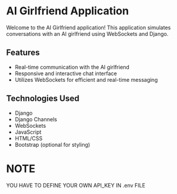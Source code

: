 # AI Girlfriend Application

Welcome to the AI Girlfriend application! This application simulates conversations with an AI girlfriend using WebSockets and Django.

## Features

- Real-time communication with the AI girlfriend
- Responsive and interactive chat interface
- Utilizes WebSockets for efficient and real-time messaging

## Technologies Used

- Django
- Django Channels
- WebSockets
- JavaScript
- HTML/CSS
- Bootstrap (optional for styling)

# NOTE
 YOU HAVE TO DEFINE YOUR OWN API_KEY IN .env FILE
